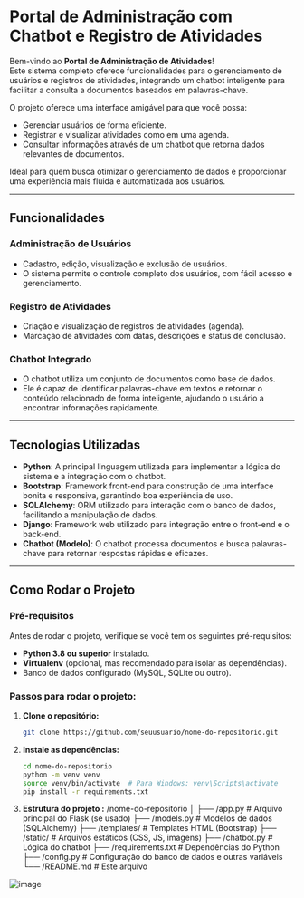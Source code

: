 # Portal de Administração com Chatbot e Registro de Atividades

Bem-vindo ao **Portal de Administração de Atividades**!  
Este sistema completo oferece funcionalidades para o gerenciamento de usuários e registros de atividades, integrando um chatbot inteligente para facilitar a consulta a documentos baseados em palavras-chave.

O projeto oferece uma interface amigável para que você possa:
- Gerenciar usuários de forma eficiente.
- Registrar e visualizar atividades como em uma agenda.
- Consultar informações através de um chatbot que retorna dados relevantes de documentos.

Ideal para quem busca otimizar o gerenciamento de dados e proporcionar uma experiência mais fluida e automatizada aos usuários.

---

## Funcionalidades

### Administração de Usuários
- Cadastro, edição, visualização e exclusão de usuários.  
- O sistema permite o controle completo dos usuários, com fácil acesso e gerenciamento.

### Registro de Atividades
- Criação e visualização de registros de atividades (agenda).  
- Marcação de atividades com datas, descrições e status de conclusão.

### Chatbot Integrado
- O chatbot utiliza um conjunto de documentos como base de dados.  
- Ele é capaz de identificar palavras-chave em textos e retornar o conteúdo relacionado de forma inteligente, ajudando o usuário a encontrar informações rapidamente.

---

## Tecnologias Utilizadas

- **Python**: A principal linguagem utilizada para implementar a lógica do sistema e a integração com o chatbot.
- **Bootstrap**: Framework front-end para construção de uma interface bonita e responsiva, garantindo boa experiência de uso.
- **SQLAlchemy**: ORM utilizado para interação com o banco de dados, facilitando a manipulação de dados.
- **Django**: Framework web utilizado para integração entre o front-end e o back-end.
- **Chatbot (Modelo)**: O chatbot processa documentos e busca palavras-chave para retornar respostas rápidas e eficazes.

---

## Como Rodar o Projeto

### Pré-requisitos

Antes de rodar o projeto, verifique se você tem os seguintes pré-requisitos:

- **Python 3.8 ou superior** instalado.
- **Virtualenv** (opcional, mas recomendado para isolar as dependências).
- Banco de dados configurado (MySQL, SQLite ou outro).

### Passos para rodar o projeto:

1. **Clone o repositório:**
   ```bash
   git clone https://github.com/seuusuario/nome-do-repositorio.git

2. **Instale as dependências:**
   ```bash
   cd nome-do-repositorio
   python -m venv venv
   source venv/bin/activate  # Para Windows: venv\Scripts\activate
   pip install -r requirements.txt
   
3. **Estrutura do projeto :**
   /nome-do-repositorio
   │
   ├── /app.py                  # Arquivo principal do Flask (se usado)
   ├── /models.py               # Modelos de dados (SQLAlchemy)
   ├── /templates/              # Templates HTML (Bootstrap)
   ├── /static/                 # Arquivos estáticos (CSS, JS, imagens)
   ├── /chatbot.py              # Lógica do chatbot
   ├── /requirements.txt        # Dependências do Python
   ├── /config.py               # Configuração do banco de dados e outras variáveis
   └── /README.md               # Este arquivo

![image](https://github.com/sullyanoo/ComnectChatBot/blob/main/Template_Comnect_ChatBot.png)
